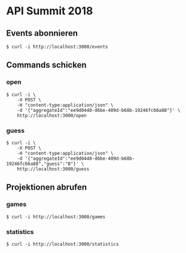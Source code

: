 # API Summit 2018

## Events abonnieren

```shell
$ curl -i http://localhost:3000/events
```

## Commands schicken

### open

```shell
$ curl -i \
    -X POST \
    -H "content-type:application/json" \
    -d '{"aggregateId":"ee9d0440-d6be-409d-b68b-19246fc66a88"}' \
    http://localhost:3000/open
```

### guess

```shell
$ curl -i \
    -X POST \
    -H "content-type:application/json" \
    -d '{"aggregateId":"ee9d0440-d6be-409d-b68b-19246fc66a88","guess":"B"}' \
    http://localhost:3000/guess
```

## Projektionen abrufen

### games

```shell
$ curl -i http://localhost:3000/games
```

### statistics

```shell
$ curl -i http://localhost:3000/statistics
```
